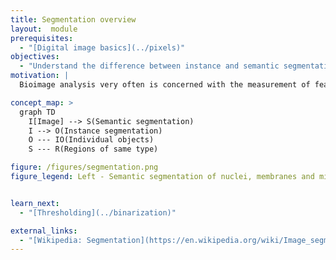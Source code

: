 ```yaml
---
title: Segmentation overview
layout:  module
prerequisites:
  - "[Digital image basics](../pixels)"
objectives:
  - "Understand the difference between instance and semantic segmentation"
motivation: |
  Bioimage analysis very often is concerned with the measurement of features (intensity, shape, ...) of individual objects (cells, nuclei, ...) or regions (mesoderm, inter-cellular space, ...) in images. The process of partitioning an image into objects and regions is called "image segmentation" and due to its prevalence is of central importance to bioimage analysis.

concept_map: >
  graph TD
    I[Image] --> S(Semantic segmentation)
    I --> O(Instance segmentation)
    O --- IO(Individual objects)
    S --- R(Regions of same type)

figure: /figures/segmentation.png
figure_legend: Left - Semantic segmentation of nuclei, membranes and mitochondria; Right - Instance segmentation of cells. Data from Martinez, Pape et al., Whole body integration of gene expression and single-cell morphology, Cell 2021.


learn_next:
  - "[Thresholding](../binarization)"

external_links:
  - "[Wikipedia: Segmentation](https://en.wikipedia.org/wiki/Image_segmentation#Groups_of_image_segmentation)"
---
```

